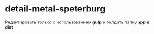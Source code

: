 # detail-metal-speterburg
Редактировать только с использованием <strong>gulp</strong> и билдить папку <strong>app</strong> в <strong>dist</strong>
